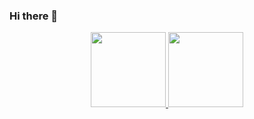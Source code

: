 ### Hi there 👋
<div align="center">
  <a href="https://github.com/ojoaogabrielleal">
  <img height="120em" src="https://github-readme-stats.vercel.app/api?username=ojoaogabrielleal&show_icons=true&theme=dracula&include_all_commits=true&count_private=true"/>
  <img height="120em" src="https://github-readme-stats.vercel.app/api/top-langs/?username=ojoaogabrielleal&layout=compact&langs_count=7&theme=dracula"/>
</div>
